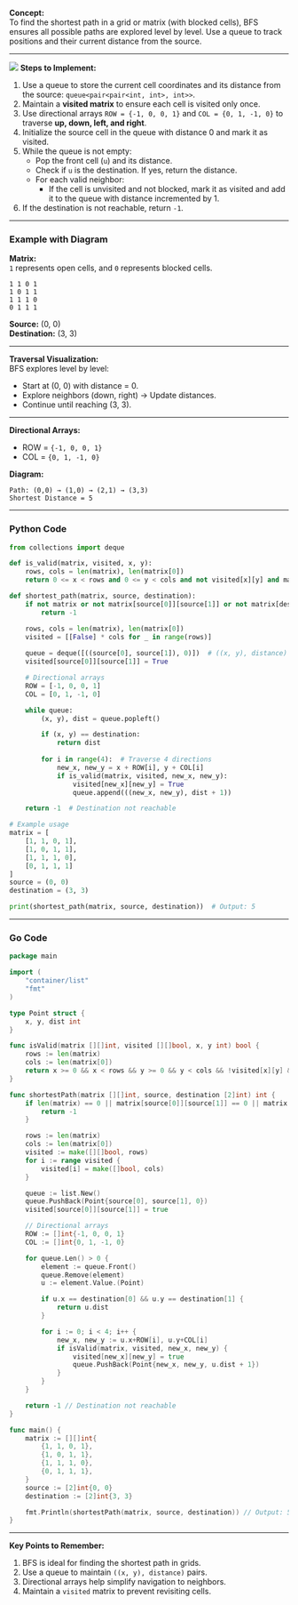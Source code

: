 **Concept:**  
To find the shortest path in a grid or matrix (with blocked cells), BFS ensures all possible paths are explored level by level. Use a queue to track positions and their current distance from the source.

---
**![](https://lh7-rt.googleusercontent.com/docsz/AD_4nXdVJIhtadVo8PF_kHOUUMSPJjzcLqwUGnXboxvUpGHxjZQNaRZQQMBlSWUmVLNaKzrFH-Nb8f8H5Dv__v40OFluUN9_gKwdA1k6jEDeBz3tn3xgtSz7yjeVQt-SVZBn82UUsD5bcdmoRDCwwmv6sSgngF0-?key=5htWp-2xX_egQvU14bcQKA)**
**Steps to Implement:**

1. Use a queue to store the current cell coordinates and its distance from the source: `queue<pair<pair<int, int>, int>>`.
2. Maintain a **visited matrix** to ensure each cell is visited only once.
3. Use directional arrays `ROW = {-1, 0, 0, 1}` and `COL = {0, 1, -1, 0}` to traverse **up, down, left, and right**.
4. Initialize the source cell in the queue with distance 0 and mark it as visited.
5. While the queue is not empty:
    - Pop the front cell (`u`) and its distance.
    - Check if `u` is the destination. If yes, return the distance.
    - For each valid neighbor:
        - If the cell is unvisited and not blocked, mark it as visited and add it to the queue with distance incremented by 1.
6. If the destination is not reachable, return `-1`.

---

### Example with Diagram

**Matrix:**  
`1` represents open cells, and `0` represents blocked cells.

```
1 1 0 1
1 0 1 1
1 1 1 0
0 1 1 1
```

**Source:** (0, 0)  
**Destination:** (3, 3)

---

**Traversal Visualization:**  
BFS explores level by level:

- Start at (0, 0) with distance = 0.
- Explore neighbors (down, right) → Update distances.
- Continue until reaching (3, 3).

---

**Directional Arrays:**

- ROW = `{-1, 0, 0, 1}`
- COL = `{0, 1, -1, 0}`

**Diagram:**

```
Path: (0,0) → (1,0) → (2,1) → (3,3)
Shortest Distance = 5
```

---

### Python Code

```python
from collections import deque

def is_valid(matrix, visited, x, y):
    rows, cols = len(matrix), len(matrix[0])
    return 0 <= x < rows and 0 <= y < cols and not visited[x][y] and matrix[x][y] == 1

def shortest_path(matrix, source, destination):
    if not matrix or not matrix[source[0]][source[1]] or not matrix[destination[0]][destination[1]]:
        return -1

    rows, cols = len(matrix), len(matrix[0])
    visited = [[False] * cols for _ in range(rows)]
    
    queue = deque([((source[0], source[1]), 0)])  # ((x, y), distance)
    visited[source[0]][source[1]] = True

    # Directional arrays
    ROW = [-1, 0, 0, 1]
    COL = [0, 1, -1, 0]

    while queue:
        (x, y), dist = queue.popleft()

        if (x, y) == destination:
            return dist
        
        for i in range(4):  # Traverse 4 directions
            new_x, new_y = x + ROW[i], y + COL[i]
            if is_valid(matrix, visited, new_x, new_y):
                visited[new_x][new_y] = True
                queue.append(((new_x, new_y), dist + 1))

    return -1  # Destination not reachable

# Example usage
matrix = [
    [1, 1, 0, 1],
    [1, 0, 1, 1],
    [1, 1, 1, 0],
    [0, 1, 1, 1]
]
source = (0, 0)
destination = (3, 3)

print(shortest_path(matrix, source, destination))  # Output: 5
```

---

### Go Code

```go
package main

import (
	"container/list"
	"fmt"
)

type Point struct {
	x, y, dist int
}

func isValid(matrix [][]int, visited [][]bool, x, y int) bool {
	rows := len(matrix)
	cols := len(matrix[0])
	return x >= 0 && x < rows && y >= 0 && y < cols && !visited[x][y] && matrix[x][y] == 1
}

func shortestPath(matrix [][]int, source, destination [2]int) int {
	if len(matrix) == 0 || matrix[source[0]][source[1]] == 0 || matrix[destination[0]][destination[1]] == 0 {
		return -1
	}

	rows := len(matrix)
	cols := len(matrix[0])
	visited := make([][]bool, rows)
	for i := range visited {
		visited[i] = make([]bool, cols)
	}

	queue := list.New()
	queue.PushBack(Point{source[0], source[1], 0})
	visited[source[0]][source[1]] = true

	// Directional arrays
	ROW := []int{-1, 0, 0, 1}
	COL := []int{0, 1, -1, 0}

	for queue.Len() > 0 {
		element := queue.Front()
		queue.Remove(element)
		u := element.Value.(Point)

		if u.x == destination[0] && u.y == destination[1] {
			return u.dist
		}

		for i := 0; i < 4; i++ {
			new_x, new_y := u.x+ROW[i], u.y+COL[i]
			if isValid(matrix, visited, new_x, new_y) {
				visited[new_x][new_y] = true
				queue.PushBack(Point{new_x, new_y, u.dist + 1})
			}
		}
	}

	return -1 // Destination not reachable
}

func main() {
	matrix := [][]int{
		{1, 1, 0, 1},
		{1, 0, 1, 1},
		{1, 1, 1, 0},
		{0, 1, 1, 1},
	}
	source := [2]int{0, 0}
	destination := [2]int{3, 3}

	fmt.Println(shortestPath(matrix, source, destination)) // Output: 5
}
```

---

**Key Points to Remember:**

1. BFS is ideal for finding the shortest path in grids.
2. Use a queue to maintain `((x, y), distance)` pairs.
3. Directional arrays help simplify navigation to neighbors.
4. Maintain a `visited` matrix to prevent revisiting cells.